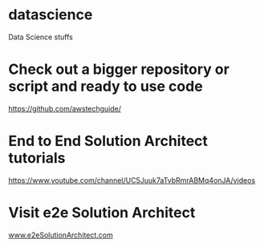 # datascience
Data Science stuffs


# Check out a bigger repository or script and ready to use code

https://github.com/awstechguide/

# End to End Solution Architect tutorials

https://www.youtube.com/channel/UC5Juuk7aTvbRmrABMq4onJA/videos

# Visit e2e Solution Architect

www.e2eSolutionArchitect.com
